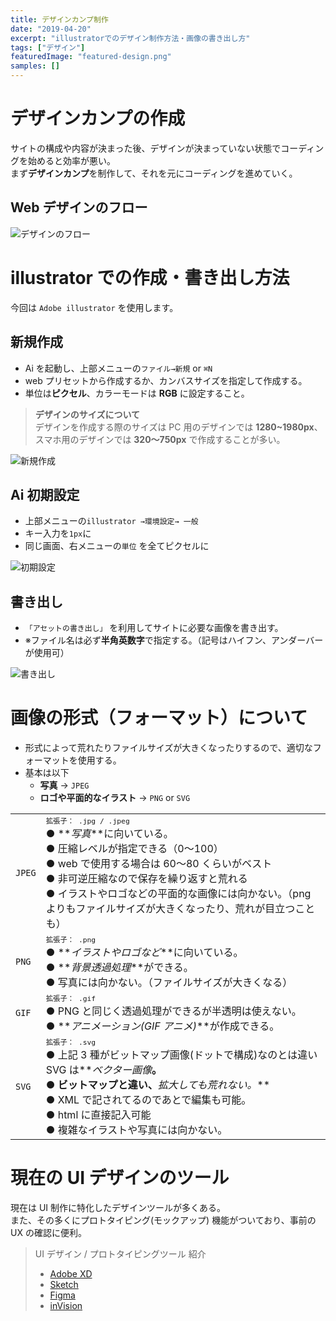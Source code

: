 ```yaml
---
title: デザインカンプ制作
date: "2019-04-20"
excerpt: "illustratorでのデザイン制作方法・画像の書き出し方"
tags: ["デザイン"]
featuredImage: "featured-design.png"
samples: []
---
```


# デザインカンプの作成

サイトの構成や内容が決まった後、デザインが決まっていない状態でコーディングを始めると効率が悪い。  
まず**デザインカンプ**を制作して、それを元にコーディングを進めていく。

## Web デザインのフロー

![デザインのフロー](./fig_d_01_01.png)

# illustrator での作成・書き出し方法

今回は `Adobe illustrator` を使用します。

## 新規作成

- Ai を起動し、上部メニューの`ファイル→新規` or `⌘N`
- web プリセットから作成するか、カンバスサイズを指定して作成する。
- 単位は**ピクセル**、カラーモードは **RGB** に設定すること。

> **デザインのサイズについて**  
> デザインを作成する際のサイズは PC 用のデザインでは **1280~1980px**、スマホ用のデザインでは **320〜750px** で作成することが多い。

![新規作成](./fig_d_01_02.png)

## Ai 初期設定

- 上部メニューの`illustrator →環境設定→ 一般`
- キー入力を`1px`に
- 同じ画面、右メニューの`単位` を全てピクセルに

![初期設定](./fig_d_01_03.png)

## 書き出し

- `「アセットの書き出し」` を利用してサイトに必要な画像を書き出す。
- ※ファイル名は必ず**半角英数字**で指定する。（記号はハイフン、アンダーバーが使用可）

![書き出し](./fig_d_01_04.png)

# 画像の形式（フォーマット）について

- 形式によって荒れたりファイルサイズが大きくなったりするので、適切なフォーマットを使用する。
- 基本は以下
  - **写真** → `JPEG`
  - **ロゴや平面的なイラスト** → `PNG` or `SVG`

|        |                                                                                                                                                                                                                                                                                                                              |
| :----- | ---------------------------------------------------------------------------------------------------------------------------------------------------------------------------------------------------------------------------------------------------------------------------------------------------------------------------- |
| `JPEG` | <small>`拡張子： .jpg / .jpeg`</small> <br>● **_写真_**に向いている。<br> ● 圧縮レベルが指定できる（0〜100）<br>● web で使用する場合は 60〜80 くらいがベスト<br>● 非可逆圧縮なので保存を繰り返すと荒れる<br>● イラストやロゴなどの平面的な画像には向かない。（png よりもファイルサイズが大きくなったり、荒れが目立つことも） |
| `PNG`  | <small>`拡張子： .png`</small> <br>● **_イラストやロゴなど_**に向いている。<br> ● **_背景透過処理_**ができる。<br>● 写真には向かない。（ファイルサイズが大きくなる）                                                                                                                                                         |
| `GIF`  | <small>`拡張子： .gif`</small> <br>● PNG と同じく透過処理ができるが半透明は使えない。<br> ● **_アニメーション(GIF アニメ)_**が作成できる。                                                                                                                                                                                   |
| `SVG`  | <small>`拡張子： .svg`</small> <br>● 上記 3 種がビットマップ画像(ドットで構成)なのとは違い SVG は**_ベクター画像_**。<br> ● ビットマップと違い、**_拡大しても荒れない。_** <br> ● XML で記されてるのであとで編集も可能。 <br>● html に直接記入可能<br>● 複雑なイラストや写真には向かない。                                   |

# 現在の UI デザインのツール

現在は UI 制作に特化したデザインツールが多くある。  
また、その多くにプロトタイピング(モックアップ) 機能がついており、事前の UX の確認に便利。

> UI デザイン / プロトタイピングツール 紹介
>
> - [Adobe XD](https://www.adobe.com/jp/products/xd.html)
> - [Sketch](https://www.sketch.com/)
> - [Figma](https://www.figma.com)
> - [inVision](https://www.invisionapp.com/)
